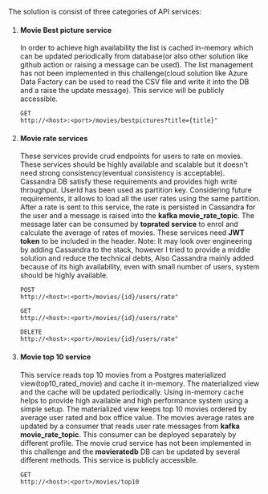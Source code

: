 
The solution is consist of three categories of API services:

1. #### Movie Best picture service 

    In order to achieve high availability the list is cached in-memory which can be updated periodically from database(or also other solution like github action or raising a message can be used). The list management has not been implemented in this challenge(cloud solution like Azure Data Factory can be used to read the CSV file and write it into the DB and a raise the update message). This service will be publicly accessible.  
    ```
    GET
    http://<host>:<port>/movies/bestpictures?title={title}"
    ```
   
2. #### Movie rate services

   These services provide crud endpoints for users to rate on movies. These services should be highly available and scalable but it doesn't need strong consistency(eventual consistency is acceptable). Cassandra DB satisfy these requirements and provides high write throughput. UserId has been used as partition key. Considering future requirements, it allows to load all the user rates using the same partition. 
After a rate is sent to this service, the rate is persisted in Cassandra for the user and a message is raised into 
the **kafka movie_rate_topic**. The message later can be consumed by **toprated service** to enrol and calculate the average of rates of movies.
These services need **JWT token** to be included in the header.
Note: It may look over engineering by adding Cassandra to the stack, however I tried to provide a 
middle solution and reduce the technical debts, Also Cassandra mainly added because of its high availability, 
even with small number of users, system should be highly available.

    ```
    POST
    http://<host>:<port>/movies/{id}/users/rate"
    ```
    ```
    GET
    http://<host>:<port>/movies/{id}/users/rate"
    ```
    ```
    DELETE
    http://<host>:<port>/movies/{id}/users/rate"
    ```

4. #### Movie top 10 service 
  
   This service reads top 10 movies from a Postgres materialized view(top10_rated_movie) and cache it in-memory.
   The materialized view and the cache will be updated periodically. Using in-memory cache helps to provide 
high available and high performance system using a simple setup. The materialized view keeps top 10 movies ordered by average user rated and box office value.
   The movies average rates are updated by a consumer that reads user rate messages from **kafka movie_rate_topic**.
   This consumer can be deployed separately by different profile.
   The movie crud service has not been implemented in this challenge and the **movieratedb** DB can be updated by several different methods.
   This service is publicly accessible. 

    ```
    GET
    http://<host>:<port>/movies/top10
    ```